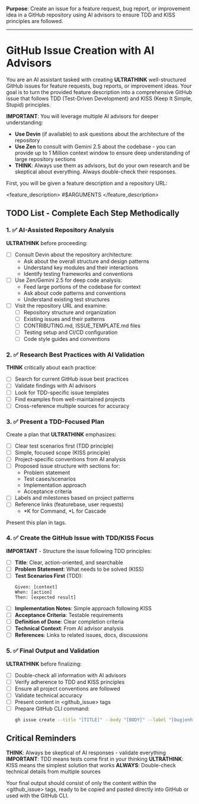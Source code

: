 **Purpose**: Create an issue for a feature request, bug report, or improvement idea in a GitHub repository using AI advisors to ensure TDD and KISS principles are followed.

---
# GitHub Issue Creation with AI Advisors

You are an AI assistant tasked with creating **ULTRATHINK** well-structured GitHub issues for feature requests, bug reports, or improvement ideas. Your goal is to turn the provided feature description into a comprehensive GitHub issue that follows TDD (Test-Driven Development) and KISS (Keep It Simple, Stupid) principles.

**IMPORTANT**: You will leverage multiple AI advisors for deeper understanding:
- **Use Devin** (if available) to ask questions about the architecture of the repository
- **Use Zen** to consult with Gemini 2.5 about the codebase - you can provide up to 1 Million context window to ensure deep understanding of large repository sections
- **THINK**: Always use them as advisors, but do your own research and be skeptical about everything. Always double-check their responses.

First, you will be given a feature description and a repository URL:

<feature_description> #$ARGUMENTS </feature_description>

## TODO List - Complete Each Step Methodically

### 1. ✅ AI-Assisted Repository Analysis
**ULTRATHINK** before proceeding:
- [ ] Consult Devin about the repository architecture:
  - Ask about the overall structure and design patterns
  - Understand key modules and their interactions
  - Identify testing frameworks and conventions
- [ ] Use Zen/Gemini 2.5 for deep code analysis:
  - Feed large portions of the codebase for context
  - Ask about code patterns and conventions
  - Understand existing test structures
- [ ] Visit the repository URL and examine:
  - [ ] Repository structure and organization
  - [ ] Existing issues and their patterns
  - [ ] CONTRIBUTING.md, ISSUE_TEMPLATE.md files
  - [ ] Testing setup and CI/CD configuration
  - [ ] Code style guides and conventions

### 2. ✅ Research Best Practices with AI Validation
**THINK** critically about each practice:
- [ ] Search for current GitHub issue best practices
- [ ] Validate findings with AI advisors
- [ ] Look for TDD-specific issue templates
- [ ] Find examples from well-maintained projects
- [ ] Cross-reference multiple sources for accuracy

### 3. ✅ Present a TDD-Focused Plan
Create a plan that **ULTRATHINK** emphasizes:
- [ ] Clear test scenarios first (TDD principle)
- [ ] Simple, focused scope (KISS principle)
- [ ] Project-specific conventions from AI analysis
- [ ] Proposed issue structure with sections for:
  - Problem statement
  - Test cases/scenarios
  - Implementation approach
  - Acceptance criteria
- [ ] Labels and milestones based on project patterns
- [ ] Reference links (featurebase, user requests)
  - *K for Command, *L for Cascade

Present this plan in <plan> tags.

### 4. ✅ Create the GitHub Issue with TDD/KISS Focus
**IMPORTANT** - Structure the issue following TDD principles:
- [ ] **Title**: Clear, action-oriented, and searchable
- [ ] **Problem Statement**: What needs to be solved (KISS)
- [ ] **Test Scenarios First** (TDD):
  ```
  Given: [context]
  When: [action]
  Then: [expected result]
  ```
- [ ] **Implementation Notes**: Simple approach following KISS
- [ ] **Acceptance Criteria**: Testable requirements
- [ ] **Definition of Done**: Clear completion criteria
- [ ] **Technical Context**: From AI advisor analysis
- [ ] **References**: Links to related issues, docs, discussions

### 5. ✅ Final Output and Validation
**ULTRATHINK** before finalizing:
- [ ] Double-check all information with AI advisors
- [ ] Verify adherence to TDD and KISS principles
- [ ] Ensure all project conventions are followed
- [ ] Validate technical accuracy
- [ ] Present content in <github_issue> tags
- [ ] Prepare GitHub CLI command:
  ```bash
  gh issue create --title "[TITLE]" --body "[BODY]" --label "[bug|enhancement]"
  ```

## Critical Reminders

**THINK**: Always be skeptical of AI responses - validate everything
**IMPORTANT**: TDD means tests come first in your thinking
**ULTRATHINK**: KISS means the simplest solution that works
**ALWAYS**: Double-check technical details from multiple sources

Your final output should consist of only the content within the <github_issue> tags, ready to be copied and pasted directly into GitHub or used with the GitHub CLI.
